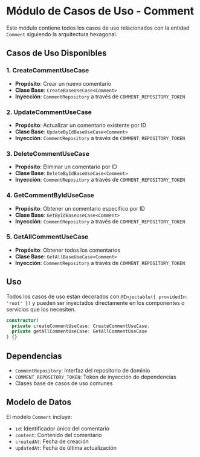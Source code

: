 # Módulo de Casos de Uso - Comment

Este módulo contiene todos los casos de uso relacionados con la entidad `Comment` siguiendo la arquitectura hexagonal.

## Casos de Uso Disponibles

### 1. CreateCommentUseCase

- **Propósito**: Crear un nuevo comentario
- **Clase Base**: `CreateBaseUseCase<Comment>`
- **Inyección**: `CommentRepository` a través de `COMMENT_REPOSITORY_TOKEN`

### 2. UpdateCommentUseCase

- **Propósito**: Actualizar un comentario existente por ID
- **Clase Base**: `UpdateByIdBaseUseCase<Comment>`
- **Inyección**: `CommentRepository` a través de `COMMENT_REPOSITORY_TOKEN`

### 3. DeleteCommentUseCase

- **Propósito**: Eliminar un comentario por ID
- **Clase Base**: `DeleteByIdBaseUseCase<Comment>`
- **Inyección**: `CommentRepository` a través de `COMMENT_REPOSITORY_TOKEN`

### 4. GetCommentByIdUseCase

- **Propósito**: Obtener un comentario específico por ID
- **Clase Base**: `GetByIdBaseUseCase<Comment>`
- **Inyección**: `CommentRepository` a través de `COMMENT_REPOSITORY_TOKEN`

### 5. GetAllCommentUseCase

- **Propósito**: Obtener todos los comentarios
- **Clase Base**: `GetAllBaseUseCase<Comment>`
- **Inyección**: `CommentRepository` a través de `COMMENT_REPOSITORY_TOKEN`

## Uso

Todos los casos de uso están decorados con `@Injectable({ providedIn: 'root' })` y pueden ser inyectados directamente en los componentes o servicios que los necesiten.

```typescript
constructor(
  private createCommentUseCase: CreateCommentUseCase,
  private getAllCommentUseCase: GetAllCommentUseCase
) {}
```

## Dependencias

- `CommentRepository`: Interfaz del repositorio de dominio
- `COMMENT_REPOSITORY_TOKEN`: Token de inyección de dependencias
- Clases base de casos de uso comunes

## Modelo de Datos

El modelo `Comment` incluye:

- `id`: Identificador único del comentario
- `content`: Contenido del comentario
- `createdAt`: Fecha de creación
- `updatedAt`: Fecha de última actualización
